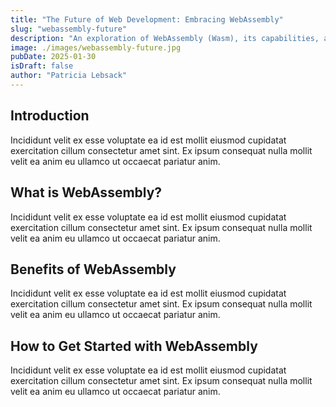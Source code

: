 ```yaml
---
title: "The Future of Web Development: Embracing WebAssembly"
slug: "webassembly-future"
description: "An exploration of WebAssembly (Wasm), its capabilities, and how it is revolutionizing web development by enabling high-performance applications in the browser."
image: ./images/webassembly-future.jpg
pubDate: 2025-01-30
isDraft: false
author: "Patricia Lebsack"
---
```


## Introduction

Incididunt velit ex esse voluptate ea id est mollit eiusmod cupidatat exercitation cillum consectetur amet sint. Ex ipsum consequat nulla mollit velit ea anim eu ullamco ut occaecat pariatur anim.

## What is WebAssembly?

Incididunt velit ex esse voluptate ea id est mollit eiusmod cupidatat exercitation cillum consectetur amet sint. Ex ipsum consequat nulla mollit velit ea anim eu ullamco ut occaecat pariatur anim.

## Benefits of WebAssembly

Incididunt velit ex esse voluptate ea id est mollit eiusmod cupidatat exercitation cillum consectetur amet sint. Ex ipsum consequat nulla mollit velit ea anim eu ullamco ut occaecat pariatur anim.

## How to Get Started with WebAssembly

Incididunt velit ex esse voluptate ea id est mollit eiusmod cupidatat exercitation cillum consectetur amet sint. Ex ipsum consequat nulla mollit velit ea anim eu ullamco ut occaecat pariatur anim.